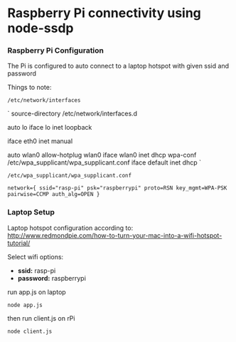 # Raspberry Pi connectivity using node-ssdp

### Raspberry Pi Configuration

The Pi is configured to auto connect to a laptop hotspot with given ssid and password

Things to note:

`/etc/network/interfaces`

`
source-directory /etc/network/interfaces.d

auto lo
iface lo inet loopback

iface eth0 inet manual

auto wlan0
allow-hotplug wlan0
iface wlan0 inet dhcp
wpa-conf /etc/wpa_supplicant/wpa_supplicant.conf
iface default inet dhcp
`

`/etc/wpa_supplicant/wpa_supplicant.conf`

`
network={
    ssid="rasp-pi"
    psk="raspberrypi"
    proto=RSN
    key_mgmt=WPA-PSK
    pairwise=CCMP
    auth_alg=OPEN
}
`

### Laptop Setup

Laptop hotspot configuration according to: http://www.redmondpie.com/how-to-turn-your-mac-into-a-wifi-hotspot-tutorial/  

Select wifi options:

 * **ssid:** rasp-pi
 * **password:** raspberrypi


run app.js on laptop

`node app.js`

then run client.js on rPi

`node client.js`
